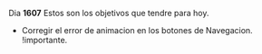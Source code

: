 Dia **1607**
Estos son los objetivos que tendre para hoy.

- Corregir el error de animacion en los botones de Navegacion. !importante.